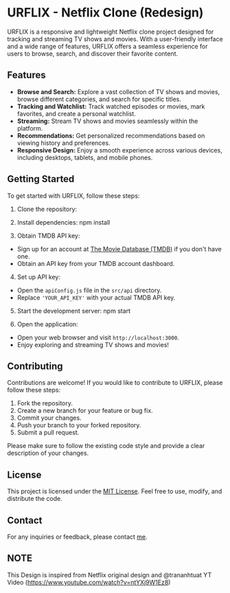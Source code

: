 # URFLIX - Netflix Clone (Redesign)

URFLIX is a responsive and lightweight Netflix clone project designed for tracking and streaming TV shows and movies. With a user-friendly interface and a wide range of features, URFLIX offers a seamless experience for users to browse, search, and discover their favorite content.

## Features

- **Browse and Search:** Explore a vast collection of TV shows and movies, browse different categories, and search for specific titles.
- **Tracking and Watchlist:** Track watched episodes or movies, mark favorites, and create a personal watchlist.
- **Streaming:** Stream TV shows and movies seamlessly within the platform.
- **Recommendations:** Get personalized recommendations based on viewing history and preferences.
- **Responsive Design:** Enjoy a smooth experience across various devices, including desktops, tablets, and mobile phones.

## Getting Started

To get started with URFLIX, follow these steps:

1. Clone the repository:

2. Install dependencies: npm install

3. Obtain TMDB API key:
- Sign up for an account at [The Movie Database (TMDB)](https://www.themoviedb.org/) if you don't have one.
- Obtain an API key from your TMDB account dashboard.

4. Set up API key:
- Open the `apiConfig.js` file in the `src/api` directory.
- Replace `'YOUR_API_KEY'` with your actual TMDB API key.

5. Start the development server: npm start 


6. Open the application:
- Open your web browser and visit `http://localhost:3000`.
- Enjoy exploring and streaming TV shows and movies!

## Contributing

Contributions are welcome! If you would like to contribute to URFLIX, please follow these steps:

1. Fork the repository.
2. Create a new branch for your feature or bug fix.
3. Commit your changes.
4. Push your branch to your forked repository.
5. Submit a pull request.

Please make sure to follow the existing code style and provide a clear description of your changes.

## License

This project is licensed under the [MIT License](https://opensource.org/licenses/MIT). Feel free to use, modify, and distribute the code.

## Contact

For any inquiries or feedback, please contact [me](mailto:mekki.harboub@gmail.com).
## NOTE 

This Design is inspired from Netflix original design and @trananhtuat YT Video (https://www.youtube.com/watch?v=ntYXj9W1Ez8)
